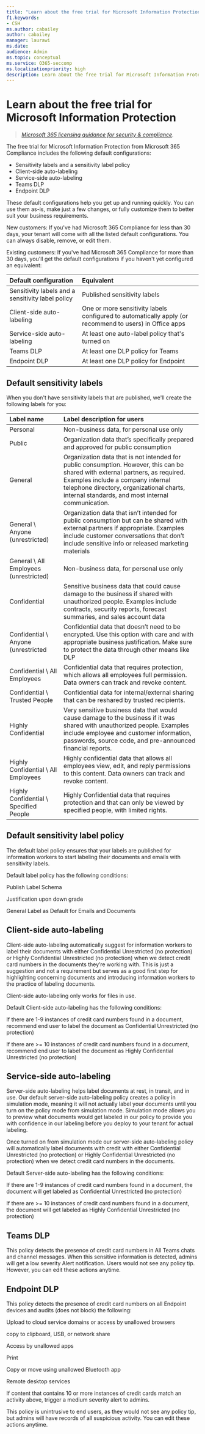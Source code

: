 ```yaml
---
title: "Learn about the free trial for Microsoft Information Protection"
f1.keywords:
- CSH
ms.author: cabailey
author: cabailey
manager: laurawi
ms.date: 
audience: Admin
ms.topic: conceptual
ms.service: O365-seccomp
ms.localizationpriority: high
description: Learn about the free trial for Microsoft Information Protection (MIP) to classify and protect sensitive content.
---
```


# Learn about the free trial for Microsoft Information Protection

>*[Microsoft 365 licensing guidance for security & compliance](/office365/servicedescriptions/microsoft-365-service-descriptions/microsoft-365-tenantlevel-services-licensing-guidance/microsoft-365-security-compliance-licensing-guidance).*

The free trial for Microsoft Information Protection from Microsoft 365 Compliance includes the following default configurations:

- Sensitivity labels and a sensitivity label policy
- Client-side auto-labeling
- Service-side auto-labeling
- Teams DLP
- Endpoint DLP


These default configurations help you get up and running quickly. You can use them as-is, make just a few changes, or fully customize them to better suit your business requirements. 

New customers: If you've had Microsoft 365 Compliance for less than 30 days, your tenant will come with all the listed default configurations. You can always disable, remove, or edit them.

Existing customers: If you've had Microsoft 365 Compliance for more than 30 days, you'll get the default configurations if you haven't yet configured an equivalent:

| Default configuration| Equivalent |
|:-----|:-----|
|Sensitivity labels and a sensitivity label policy | Published sensitivity labels |
|Client-side auto-labeling | One or more sensitivity labels configured to automatically apply (or recommend to users) in Office apps|
|Service-side auto-labeling | At least one auto-label policy that's turned on|
|Teams DLP | At least one DLP policy for Teams|
|Endpoint DLP | At least one DLP policy for Endpoint|

## Default sensitivity labels

When you don't have sensitivity labels that are published, we'll create the following labels for you:

| Label name| Label description for users |
|:-----|:-----|
|Personal | Non-business data, for personal use only |
|Public | Organization data that’s specifically prepared and approved for public consumption |
|General   | Organization data that is not intended for public consumption. However, this can be shared with external partners, as required. Examples include a company internal telephone directory, organizational charts, internal standards, and most internal communication. |
|General \ Anyone (unrestricted)  | Organization data that isn’t intended for public consumption but can be shared with external partners if appropriate. Examples include customer conversations that don’t include sensitive info or released marketing materials |
|General \ All Employees (unrestricted) | Non-business data, for personal use only |
|Confidential  | Sensitive business data that could cause damage to the business if shared with unauthorized people. Examples include contracts, security reports, forecast summaries, and sales account data |
|Confidential \ Anyone (unrestricted | Confidential data that doesn’t need to be encrypted. Use this option with care and with appropriate business justification. Make sure to protect the data through other means like DLP |
|Confidential \ All Employees | Confidential data that requires protection, which allows all employees full permission. Data owners can track and revoke content.  |
|Confidential \ Trusted People | Confidential data for internal/external sharing that can be reshared by trusted recipients.  |
|Highly Confidential | Very sensitive business data that would cause damage to the business if it was shared with unauthorized people. Examples include employee and customer information, passwords, source code, and pre-announced financial reports.  |
|Highly Confidential \ All Employees | Highly confidential data that allows all employees view, edit, and reply permissions to this content. Data owners can track and revoke content. |
|Highly Confidential \ Specified People | Highly Confidential data that requires protection and that can only be viewed by specified people, with limited rights. |

## Default sensitivity label policy

The default label policy ensures that your labels are published for information workers to start labeling their documents and emails with sensitivity labels.

Default label policy has the following conditions: 

Publish Label Schema 

Justification upon down grade 

General Label as Default for Emails and Documents 

## Client-side auto-labeling 

Client-side auto-labeling automatically suggest for information workers to label their documents with either Confidential Unrestricted (no protection) or Highly Confidential Unrestricted (no protection) when we detect credit card numbers in the documents they’re working with. This is just a suggestion and not a requirement but serves as a good first step for highlighting concerning documents and introducing information workers to the practice of labeling documents. 

Client-side auto-labeling only works for files in use. 

Default Client-side auto-labeling has the following conditions: 

If there are 1-9 instances of credit card numbers found in a document, recommend end user to label the document as Confidential Unrestricted (no protection) 

If there are >= 10 instances of credit card numbers found in a document, recommend end user to label the document as Highly Confidential Unrestricted (no protection) 

## Service-side auto-labeling 

Server-side auto-labeling helps label documents at rest, in transit, and in use. Our default server-side auto-labeling policy creates a policy in simulation mode, meaning it will not actually label your documents until you turn on the policy mode from simulation mode. Simulation mode allows you to preview what documents would get labeled in our policy to provide you with confidence in our labeling before you deploy to your tenant for actual labeling. 

Once turned on from simulation mode our server-side auto-labeling policy will automatically label documents with credit with either Confidential Unrestricted (no protection) or Highly Confidential Unrestricted (no protection) when we detect credit card numbers in the documents. 

Default Server-side auto-labeling has the following conditions: 

If there are 1-9 instances of credit card numbers found in a document, the document will get labeled as Confidential Unrestricted (no protection) 

If there are >= 10 instances of credit card numbers found in a document, the document will get labeled as Highly Confidential Unrestricted (no protection) 

 

## Teams DLP  

This policy detects the presence of credit card numbers in All Teams chats and channel messages. When this sensitive information is detected, admins will get a low severity Alert notification. Users would not see any policy tip. However, you can edit these actions anytime. 

## Endpoint DLP 

This policy detects the presence of credit card numbers on all Endpoint devices and audits (does not block) the following: 

Upload to cloud service domains or access by unallowed browsers 

copy to clipboard, USB, or network share 

Access by unallowed apps 

Print 

Copy or move using unallowed Bluetooth app 

Remote desktop services 

If content that contains 10 or more instances of credit cards match an activity above, trigger a medium severity alert to admins. 

This policy is unintrusive to end users, as they would not see any policy tip, but admins will have records of all suspicious activity. You can edit these actions anytime. 